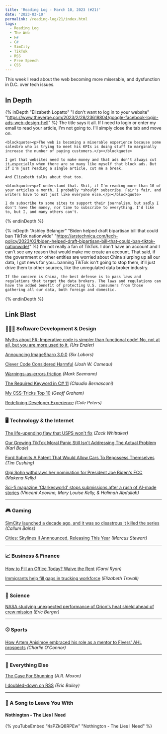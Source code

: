 ```yaml
---
title: 'Reading Log - March 10, 2023 (#21)'
date: '2023-03-10'
permalink: /reading-log/21/index.html
tags:
  - Reading Log
  - The Web
  - F#
  - C#
  - SimCity
  - TikTok
  - RSS
  - Free Speech
  - CSS
---
```


This week I read about the web becoming more miserable, and dysfunction in D.C. over tech issues.
<!-- excerpt -->

<h2 class="old">In Depth</h2>

{% inDepth "Elizabeth Lopatto" "I don't want to log in to your website" "https://www.theverge.com/2023/2/28/23618804/google-facebook-login-ads-web-design-hell" %}
    The title says it all. If I need to login or enter my email to read your article, I'm not going to. I'll simply close the tab and move on.

    <blockquote><p>The web is becoming a miserable experience because some salesbro who is trying to meet his KPIs is doing stuff to marginally increase the number of paying customers.</p></blockquote>

    I get that websites need to make money and that ads don't always cut it…especially when there are so many like myself that block ads. But if I'm just reading a single article, cut me a break.

    And Elizabeth talks about that too.

    <blockquote><p>I understand that. Shit, if I'm reading more than 10 of your articles a month, I probably *should* subscribe. Fair's fair, and writers have to eat just like everyone else.</p></blockquote>

    I do subscribe to some sites to support their journalism, but sadly I don't have the money, nor time to subscribe to everything. I'd like to, but I, and many others can't.
{% endinDepth %}

{% inDepth "Ashley Belanger" "Biden helped draft bipartisan bill that could ban TikTok nationwide" "https://arstechnica.com/tech-policy/2023/03/biden-helped-draft-bipartisan-bill-that-could-ban-tiktok-nationwide/" %}
    I'm not really a fan of TikTok. I don't have an account and I can't see any reason that would make me create an account. That said, if the government or other entities are worried about China slurping up all our data, I got news for you…banning TikTok isn't going to stop them, it'll just drive them to other sources, like the unregulated data broker industry.

    If the concern is China, the best defense is to pass laws and regulations that target the data brokers. The laws and regulations can have the added benefit of protecting U.S. consumers from those gathering all our data, both foreign and domestic.
{% endinDepth %}

<h2 class="old">Link Blast</h2>

### 👨🏼‍💻 Software Development & Design

[Myths about F#: Imperative code is simpler than functional code! No, not at all, but you are more used to it.](https://www.planetgeek.ch/2023/03/01/myths-about-f-imperative-code-is-simpler-than-functional-code-no-not-at-all-but-you-are-more-used-to-it/) *(Urs Enzler)*

[Announcing ImageSharp 3.0.0](https://sixlabors.com/posts/announcing-imagesharp-300/) *(Six Labors)*

[Clever Code Considered Harmful](https://www.joshwcomeau.com/career/clever-code-considered-harmful/) *(Josh W. Comeau)*

[Warnings-as-errors friction](https://blog.ploeh.dk/2023/03/06/warnings-as-errors-friction/) *(Mark Seemann)*

[The Required Keyword in C# 11](https://www.claudiobernasconi.ch/2023/03/03/the-required-keyword-in-csharp-11/) *(Claudio Bernasconi)*

[My CSS-Tricks Top 10](https://geoffgraham.me/my-css-tricks-top-10/) *(Geoff Graham)*

[Redefining Developer Experience](https://begin.com/blog/posts/2023-02-28-redefining-developer-experience) *(Cole Peters)*

---

### 🖥 Technology & the Internet

[The life-upending flaw that USPS won't fix](https://techcrunch.com/2023/03/01/us-postal-service-change-of-address-fraud/) *(Zack Whittaker)*

[Our Growing TikTok Moral Panic Still Isn't Addressing The Actual Problem](https://www.techdirt.com/2023/03/01/our-growing-tiktok-moral-panic-still-isnt-addressing-the-actual-problem/) *(Karl Bode)*

[Ford Submits A Patent That Would Allow Cars To Repossess Themselves](https://www.techdirt.com/2023/03/06/ford-submits-a-patent-that-would-allow-cars-to-repossess-themselves/) *(Tim Cushing)*

[Gigi Sohn withdraws her nomination for President Joe Biden's FCC](https://www.theverge.com/2023/3/7/23629307/gigi-sohn-withdraws-fcc-commissioner-nomination) *(Makena Kelly)*

[Sci-fi magazine 'Clarkesworld' stops submissions after a rush of AI-made stories](https://www.npr.org/2023/02/24/1159286436/ai-chatbot-chatgpt-magazine-clarkesworld-artificial-intelligence) *(Vincent Acovino, Mary Louise Kelly, & Halimah Abdullah)*

---

### 🎮 Gaming

[SimCity launched a decade ago, and it was so disastrous it killed the series](https://www.pcgamer.com/simcity-launched-a-decade-ago-and-it-was-so-disastrous-it-killed-the-series/) *(Callum Bains)*

[Cities: Skylines II Annnounced, Releasing This Year](https://www.gameinformer.com/2023/03/06/cities-skylines-ii-annnounced-releasing-this-year) *(Marcus Stewart)*

---

### 📈 Business & Finance

[How to Fill an Office Today? Waive the Rent](https://www.wsj.com/articles/how-to-fill-an-office-today-waive-the-rent-6ff4f9ec) *(Carol Ryan)*

[Immigrants help fill gaps in trucking workforce](https://www.marketplace.org/2023/03/06/immigrants-help-fill-gaps-in-trucking-workforce/) *(Elizabeth Trovall)*

---

### 🔬 Science

[NASA studying unexpected performance of Orion's heat shield ahead of crew mission](https://arstechnica.com/science/2023/03/nasa-will-target-november-2024-to-send-astronauts-around-the-moon/) *(Eric Berger)*

---

### ⚾ Sports

[How Artem Anisimov embraced his role as a mentor to Flyers' AHL prospects](https://theathletic.com/4285101/2023/03/08/flyers-prospects-artem-anisimov-ahl/) *(Charlie O'Connor)*

---

### 🎒 Everything Else

[The Case For Shunning](https://armoxon.substack.com/p/the-case-for-shunning) *(A.R. Moxon)*

[I doubled-down on RSS](https://ericwbailey.website/published/i-doubled-down-on-rss/) *(Eric Bailey)*

---

### 🎵 A Song to Leave You With

#### Nothington - The Lies I Need

{% youTubeEmbed "4sPZkQ8RPEw" "Nothington - The Lies I Need" %}